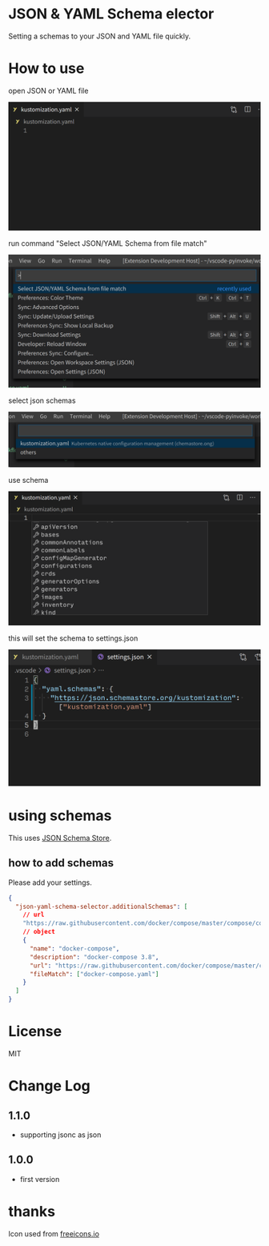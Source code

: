 # JSON & YAML Schema elector

Setting a schemas to your JSON and YAML file quickly.

# How to use

open JSON or YAML file

![open JSON or YAML file](https://raw.githubusercontent.com/74th/vscode-json-yaml-schema-selector/master/docs/open-file.png)

run command "Select JSON/YAML Schema from file match"

!["Select JSON/YAML Schema from file match"](https://raw.githubusercontent.com/74th/vscode-json-yaml-schema-selector/master/docs/run-command.png)

select json schemas

![select json schemas](https://raw.githubusercontent.com/74th/vscode-json-yaml-schema-selector/master/docs/select-schema.png)

use schema

![use schema](https://raw.githubusercontent.com/74th/vscode-json-yaml-schema-selector/master/docs/use-schema.png)

this will set the schema to settings.json

![settings.json](https://raw.githubusercontent.com/74th/vscode-json-yaml-schema-selector/master/docs/settings.png)

# using schemas

This uses [JSON Schema Store](https://www.schemastore.org/json/).

## how to add schemas

Please add your settings.

```json
{
  "json-yaml-schema-selector.additionalSchemas": [
    // url
    "https://raw.githubusercontent.com/docker/compose/master/compose/config/config_schema_v3.8.json",
    // object
    {
      "name": "docker-compose",
      "description": "docker-compose 3.8",
      "url": "https://raw.githubusercontent.com/docker/compose/master/compose/config/config_schema_v3.8.json",
      "fileMatch": ["docker-compose.yaml"]
    }
  ]
}
```

# License

MIT

# Change Log

## 1.1.0

- supporting jsonc as json

## 1.0.0

- first version

# thanks

Icon used from [freeicons.io](https://freeicons.io)

